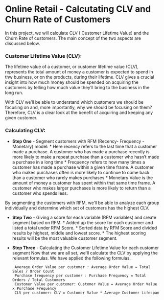 # Online Retail - Calcutating CLV and Churn Rate of Customers

In this project, we will calculate CLV ( Customer Lifetime Value) and the Churn Rate of customers. The main concept of the two aspects are discussed below.

### Customer Lifetime Value (CLV): 

The lifetime value of a customer, or customer lifetime value (CLV), represents the total amount of money a customer is expected to spend in thw business, or on the products,
during their lifetime. CLV gives a crucial insight into how much money should be spended on acquiring the customers by telling how much value they’ll bring to the business in the long run.

With CLV we’ll be able to understand which customers we should be focusing on and, more importantly, why we should be focusing on them? Therefore, CLV is a clear look at the
benefit of acquiring and keeping any given customer.

### Calculating CLV:

* **Step One** - Segment customers with RFM (Recency- Frequency - Monetary) model:
      * Here recency refers to the last time that a customer made a purchase. A customer who has made a purchase recently is more likely to make a repeat purchase than a customer
      who hasn’t made a purchase in a long time
      * Frequency refers to how many times a customer has made a purchase within a given time frame. A customer who makes purchases often is more likely to continue to come back than a customer who rarely makes
       purchases
      * Monetary Value is the amount of money a customer has spent within that same time frame. A customer who makes larger purchases is more likely to return than a customer who spends less.
        
By segmenting the customers with RFM, we’ll be able to analyze each group individually and determine which set of customers has the highest CLV.

* **Step Two** - Giving a score for each variable (RFM variables) and create segment based on RFM:
      * Added up the score for each customer and listed a total under RFM Score.
      * Sorted data by RFM Score and divided results by highest, middle and lowest score.
      * The highest scoring results will be the most valuable customer segment.
      
* **Step Three** - Calculating the Customer Lifetime Value for each customer segment
       Now that we are all set, we'll calculate the CLV by applying the relevant formulas. We have applied the following formulas.
       
       Average Order Value per customer : Average Order Value = Total Sales / Order Count
       Purchase frequency per customer : Purchase Frequency = Total Orders / Total Customers
       Customer Value per customer: Customer Value = Average Order Value x Purchase Frequency
       CLV per customer: CLV = Customer Value * Average Customer Lifespan
     
      
      
  
